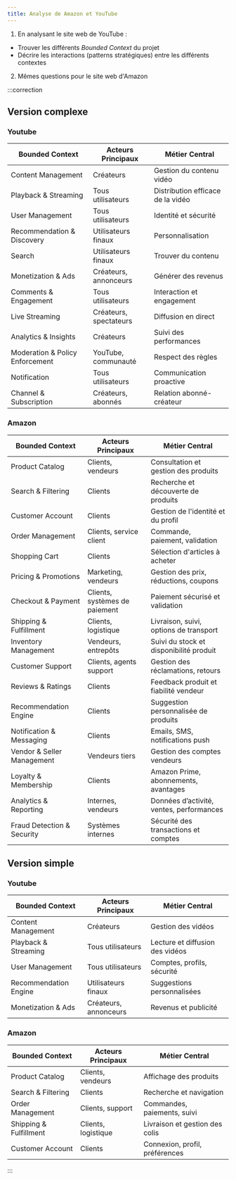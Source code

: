 ```yaml
---
title: Analyse de Amazon et YouTube
---
```


1. En analysant le site web de YouTube :
  - Trouver les différents _Bounded Context_ du projet
  - Décrire les interactions (patterns stratégiques) entre les différents contextes
2. Mêmes questions pour le site web d'Amazon

:::correction
## Version complexe

### Youtube

| Bounded Context                    | Acteurs Principaux           | Métier Central                      |
|-----------------------------------|------------------------------|-------------------------------------|
| Content Management                | Créateurs                    | Gestion du contenu vidéo            |
| Playback & Streaming              | Tous utilisateurs            | Distribution efficace de la vidéo   |
| User Management                   | Tous utilisateurs            | Identité et sécurité                |
| Recommendation & Discovery        | Utilisateurs finaux          | Personnalisation                    |
| Search                            | Utilisateurs finaux          | Trouver du contenu                  |
| Monetization & Ads                | Créateurs, annonceurs        | Générer des revenus                 |
| Comments & Engagement             | Tous utilisateurs            | Interaction et engagement           |
| Live Streaming                    | Créateurs, spectateurs       | Diffusion en direct                 |
| Analytics & Insights              | Créateurs                    | Suivi des performances              |
| Moderation & Policy Enforcement   | YouTube, communauté          | Respect des règles                  |
| Notification                      | Tous utilisateurs            | Communication proactive             |
| Channel & Subscription            | Créateurs, abonnés           | Relation abonné-créateur            |


### Amazon

| Bounded Context                    | Acteurs Principaux           | Métier Central                           |
|-----------------------------------|------------------------------|------------------------------------------|
| Product Catalog                   | Clients, vendeurs            | Consultation et gestion des produits     |
| Search & Filtering                | Clients                      | Recherche et découverte de produits      |
| Customer Account                  | Clients                      | Gestion de l'identité et du profil       |
| Order Management                  | Clients, service client      | Commande, paiement, validation           |
| Shopping Cart                     | Clients                      | Sélection d'articles à acheter           |
| Pricing & Promotions              | Marketing, vendeurs          | Gestion des prix, réductions, coupons    |
| Checkout & Payment                | Clients, systèmes de paiement| Paiement sécurisé et validation          |
| Shipping & Fulfillment            | Clients, logistique          | Livraison, suivi, options de transport   |
| Inventory Management              | Vendeurs, entrepôts          | Suivi du stock et disponibilité produit  |
| Customer Support                  | Clients, agents support      | Gestion des réclamations, retours        |
| Reviews & Ratings                 | Clients                      | Feedback produit et fiabilité vendeur    |
| Recommendation Engine            | Clients                      | Suggestion personnalisée de produits     |
| Notification & Messaging          | Clients                      | Emails, SMS, notifications push          |
| Vendor & Seller Management        | Vendeurs tiers               | Gestion des comptes vendeurs             |
| Loyalty & Membership              | Clients                      | Amazon Prime, abonnements, avantages     |
| Analytics & Reporting             | Internes, vendeurs           | Données d’activité, ventes, performances |
| Fraud Detection & Security        | Systèmes internes            | Sécurité des transactions et comptes     |


## Version simple

### Youtube

| Bounded Context           | Acteurs Principaux     | Métier Central                    |
|--------------------------|------------------------|-----------------------------------|
| Content Management       | Créateurs              | Gestion des vidéos                |
| Playback & Streaming     | Tous utilisateurs      | Lecture et diffusion des vidéos   |
| User Management          | Tous utilisateurs      | Comptes, profils, sécurité        |
| Recommendation Engine    | Utilisateurs finaux    | Suggestions personnalisées        |
| Monetization & Ads       | Créateurs, annonceurs  | Revenus et publicité              |

### Amazon

| Bounded Context           | Acteurs Principaux     | Métier Central                        |
|--------------------------|------------------------|---------------------------------------|
| Product Catalog          | Clients, vendeurs      | Affichage des produits                |
| Search & Filtering       | Clients                | Recherche et navigation               |
| Order Management         | Clients, support       | Commandes, paiements, suivi           |
| Shipping & Fulfillment   | Clients, logistique    | Livraison et gestion des colis        |
| Customer Account         | Clients                | Connexion, profil, préférences        |
:::
